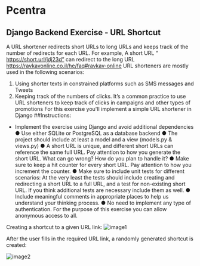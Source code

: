 # Pcentra
## Django Backend Exercise - URL Shortcut

A URL shortener redirects short URLs to long URLs and keeps track of the number of redirects for each
URL. For example, A short URL “ https://short.url/jdj23d” can redirect to the long URL
https://ravkavonline.co.il/he/faq#ravkav-online
URL shorteners are mostly used in the following scenarios:
1. Using shorter texts in constrained platforms such as SMS messages and Tweets
2. Keeping track of the numbers of clicks. It’s a common practice to use URL shorteners to keep
track of clicks in campaigns and other types of promotions
For this exercise you'll implement a simple URL shortener in Django
##Instructions:
* Implement the exercise using Django and avoid additional dependencies
● Use either SQLite or PostgreSQL as a database backend
● The project should include at least a model and a view (models.py & views.py)
● A short URL is unique, and different short URLs can reference the same full URL. Pay attention
to how you generate the short URL. What can go wrong? How do you plan to handle it?
● Make sure to keep a hit counter for every short URL. Pay attention to how you increment the
counter.
● Make sure to include unit tests for different scenarios: At the very least the tests should include
creating and redirecting a short URL to a full URL, and a test for non-existing short URL. If you
think additional tests are necessary include them as well.
● Include meaningful comments in appropriate places to help us understand your thinking process.
● No need to implement any type of authentication. For the purpose of this exercise you can allow
anonymous access to all.






Creating a shortcut to a given URL link:
![image1](https://user-images.githubusercontent.com/39236325/141840604-cc1a1054-a0f6-490c-9525-96bd0d18dc04.PNG)

After the user fills in the required URL link, a randomly generated shortcut is created:

![image2](https://user-images.githubusercontent.com/39236325/141840769-3cd0e83e-6e23-4485-9551-c2def6e26300.PNG)
